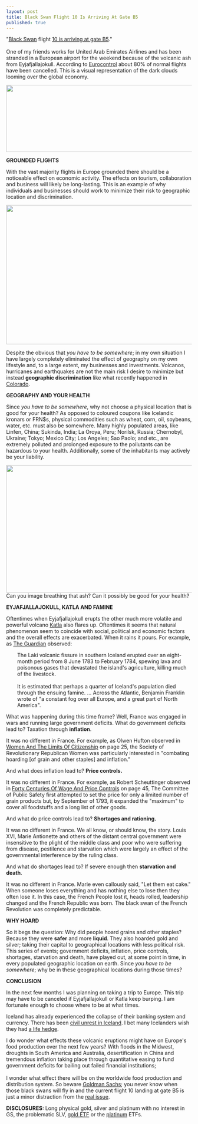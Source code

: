 ```yaml
---
layout: post
title: Black Swan Flight 10 Is Arriving At Gate B5
published: true
---
```

<p>"<a title="black swan" href="http://www.runtogold.com/2010/04/black-swan-gate-b5/" target="_blank">Black Swan</a> flight <a title="10b-5" href="http://en.wikipedia.org/wiki/SEC_Rule_10b-5" target="_blank">10 is arriving at gate B5</a>."<br/><br/> One of my friends works for United Arab Emirates Airlines and has been stranded in a European airport for the weekend because of the volcanic ash from Eyjafjallajokull.  According to <a title="eurocontrol" href="http://www.eurocontrol.int/corporate/public/news/20100418_air_traffic_situation_1230.html" target="_blank">Eurocontrol</a> about 80% of normal flights have been cancelled.  This is a visual representation of the dark clouds looming over the global economy.<img src="{{ site.baseurl }}/images/180410.jpg" border="0" alt="" width="1" height="1" /><img src="{{ site.baseurl }}/images/1804101.jpg" border="0" alt="" width="1" height="1" /></p>
<p><img class="aligncenter" title="eurocontrol" src="{{ site.baseurl }}/images/eurocontrol.jpg" alt="" width="520" height="182" /></p>
<p><strong>GROUNDED FLIGHTS</strong></p>
<p>With the vast majority flights in Europe grounded there should be a noticeable effect on economic activity.  The effects on tourism, collaboration and business will likely be long-lasting.  This is an example of why individuals and businesses should work to minimize their risk to geographic location and discrimination.</p>
<p><img class="aligncenter" title="grounded european flights" src="{{ site.baseurl }}/images/grounded-european-flights.jpg" alt="" width="520" height="378" /></p>
<p>Despite the obvious that <em>you have to be somewhere</em>; in my own situation I have largely completely eliminated the effect of geography on my own lifestyle and, to a large extent, my businesses and investments.  Volcanos, hurricanes and earthquakes are not the main risk I desire to minimize but instead <strong>geographic discrimination</strong> like what recently happened in <a title="colorado affiliate marketing" href="http://www.howtovanish.com/2010/03/state-of-colorado-jobs/" target="_blank">Colorado</a>.</p>
<p><strong>GEOGRAPHY AND YOUR HEALTH</strong></p>
<p>Since <em>you have to be somewhere</em>, why not choose a physical location that is good for your health?  As opposed to coloured coupons like Icelandic kronars or FRN$s, physical commodities such as wheat, corn, oil, soybeans, water, etc. must also be somewhere.  Many highly populated areas, like Linfen, China; Sukinda, India; La Oroya, Peru; Norilsk, Russia; Chernobyl, Ukraine; Tokyo; Mexico City; Los Angeles; Sao Paolo; and etc., are extremely polluted and prolonged exposure to the pollutants can be hazardous to your health.  Additionally, some of the inhabitants may actively be your liability.</p>
<p><img class="aligncenter" title="volcano ash car" src="{{ site.baseurl }}/images/volcano-ash-car.jpg" alt="" width="520" height="346" />Can you image breathing that ash?  Can it possibly be good for your health?</p>
<p><strong>EYJAFJALLAJOKULL, KATLA AND FAMINE</strong></p>
<p>Oftentimes when Eyjafjallajokull erupts the other much more volatile and powerful volcano <a title="katla" href="http://en.wikipedia.org/wiki/Katla" target="_blank">Katla</a> also flares up.  Oftentimes it seems that natural phenomenon seem to coincide with social, political and economic factors and the overall effects are exacerbated.  When it rains it pours.  For example, as <a title="the guardian" href="http://www.guardian.co.uk/world/2010/apr/15/iceland-volcano-weather-french-revolution" target="_blank">The Guardian</a> observed:</p>
<p style="padding-left: 30px;">The Laki volcanic fissure in southern Iceland erupted over an eight-month period from 8 June 1783 to February 1784, spewing lava and poisonous gases that devastated the island's agriculture, killing much of the livestock.<br/><br/> It is estimated that perhaps a quarter of Iceland's population died through the ensuing famine. ... Across the Atlantic, Benjamin Franklin wrote of "a constant fog over all Europe, and a great part of North America".</p>
<p>What was happening during this time frame?  Well, France was engaged in wars and running large government deficits.  What do government deficits lead to?  Taxation through <strong>inflation</strong>.</p>
<p>It was no different in France.  For example, as Olwen Hufton observed in <a title="women and the limits of citizenship" href="http://www.runtogold.com/womenandthelimitsofcitizenshipbook" target="_blank">Women And The Limits Of Citizenship</a> on page 25, the Society of Revolutionary Republican Women was particularly interested in "combating hoarding [of grain and other staples] and inflation."</p>
<p>And what does inflation lead to?  <strong>Price controls.</strong></p>
<p>It was no different in France.  For example, as Robert Scheuttinger observed in <a title="forty centuries of wage and price controls" href="http://www.runtogold.com/fourtycenturiesofpricecontrolsbook" target="_blank">Forty Centuries Of Wage And Price Controls</a> on page 45, The Committee of Public Safety first attempted to set the price for only a limited number of grain products but, by September of 1793, it expanded the "maximum" to cover all foodstuffs and a long list of other goods.</p>
<p>And what do price controls lead to?  <strong>Shortages and rationing.</strong></p>
<p>It was no different in France.  We all know, or should know, the story.  Louis XVI, Marie Antionette and others of the distant central government were insensitive to the plight of the middle class and poor who were suffering from disease, pestilence and starvation which were largely an effect of the governmental interference by the ruling class.</p>
<p>And what do shortages lead to?  If severe enough then <strong>starvation and death</strong>.</p>
<p>It was no different in France.  Marie even callously said, "Let them eat cake."  When someone loses everything and has nothing else to lose then they often lose it.  In this case, the French People lost it, heads rolled, leadership changed and the French Republic was born.  The black swan of the French Revolution was completely predictable.</p>
<p><strong>WHY HOARD</strong></p>
<p>So it begs the question:  Why did people hoard grains and other staples?  Because they were <strong>safer</strong> and more <strong>liquid</strong>.  They also hoarded gold and silver; taking their capital to geographical locations with less political risk.  This series of events; government deficits, inflation, price controls, shortages, starvation and death, have played out, at some point in time, in every populated geographic location on earth.  Since <em>you have to be somewhere</em>; why be in these geographical locations during those times?</p>
<p><strong>CONCLUSION</strong></p>
<p>In the next few months I was planning on taking a trip to Europe.  This trip may have to be canceled if Eyjafjallajokull or Katla keep burping.  I am fortunate enough to choose where to be at what times.</p>
<p>Iceland has already experienced the collapse of their banking system and currency.  There has been <a title="civil unrest in iceland" href="http://www.runtogold.com/2008/11/civil-unrest-in-iceland/" target="_blank">civil unrest in Iceland</a>.  I bet many Icelanders wish they had <a title="a life hedge" href="http://www.runtogold.com/2010/04/gold-upleg-move-stars/#LIFE-HEDGE" target="_blank">a life hedge</a>.</p>
<p>I do wonder what effects these volcanic eruptions might have on Europe's food production over the next few years?  With floods in the Midwest, droughts in South America and Australia, desertification in China and tremendous inflation taking place through quantitative easing to fund government deficits for bailing out failed financial institutions;<br/><br/> I wonder what effect there will be on the worldwide food production and distribution system.  So beware <a title="goldman sachs" href="http://www.runtogold.com/2009/12/gunning-for-goldman-sachs-gangbangers/" target="_blank">Goldman Sachs</a>; you never know when those black swans will fly in and the current flight 10 landing at gate B5 is just a minor distraction from the <a title="gold price suppression scheme" href="http://www.runtogold.com/2005/09/goldrush-21/" target="_blank">real issue</a>.</p>
<p><strong>DISCLOSURES: </strong>Long physical gold, silver and platinum with no interest in GS, the problematic SLV, <a title="gld etf" href="http://www.runtogold.com/2009/02/another-problem-with-the-gld-etf/" target="_blank">gold ETF</a> or the <a title="platinum" href="http://www.runtogold.com/2010/01/is-platinum-overvalued/" target="_blank">platinum</a> ETFs.</p>
